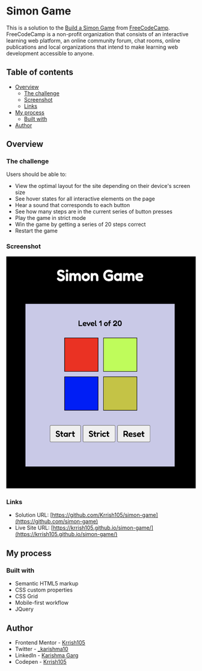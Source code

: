 # Simon Game

This is a solution to the [Build a Simon Game](https://www.freecodecamp.org/learn/coding-interview-prep/take-home-projects/build-a-simon-game) from [FreeCodeCamp](https://www.freecodecamp.org/). FreeCodeCamp is a non-profit organization that consists of an interactive learning web platform, an online community forum, chat rooms, online publications and local organizations that intend to make learning web development accessible to anyone. 

## Table of contents

- [Overview](#overview)
  - [The challenge](#the-challenge)
  - [Screenshot](#screenshot)
  - [Links](#links)
- [My process](#my-process)
  - [Built with](#built-with)
- [Author](#author)

## Overview

### The challenge

Users should be able to:

- View the optimal layout for the site depending on their device's screen size
- See hover states for all interactive elements on the page
- Hear a sound that corresponds to each button
- See how many steps are in the current series of button presses
- Play the game in strict mode
- Win the game by getting a series of 20 steps correct
- Restart the game

### Screenshot

![](./screenshot.png)

### Links

- Solution URL: [https://github.com/Krrish105/simon-game](https://github.com/simon-game)
- Live Site URL: [https://krrish105.github.io/simon-game/](https://krrish105.github.io/simon-game/)

## My process

### Built with

- Semantic HTML5 markup
- CSS custom properties
- CSS Grid
- Mobile-first workflow
- JQuery

## Author

- Frontend Mentor - [Krrish105](https://www.frontendmentor.io/profile/Krrish105)
- Twitter - [_karishma10](https://twitter.com/_karishma10)
- LinkedIn - [Karishma Garg](https://www.linkedin.com/in/karishma-garg-)
- Codepen - [Krrish105](https://codepen.io/krrish105)